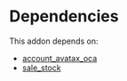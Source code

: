 # Dependencies

This addon depends on:

- [account_avatax_oca](https://github.com/bringout/oca-financial)
- [sale_stock](https://github.com/bringout/oca-ocb-sale/tree/5d9b47ce90463a1c61e6fb80db86d42fb811e501/odoo-bringout-oca-ocb-sale_stock)
